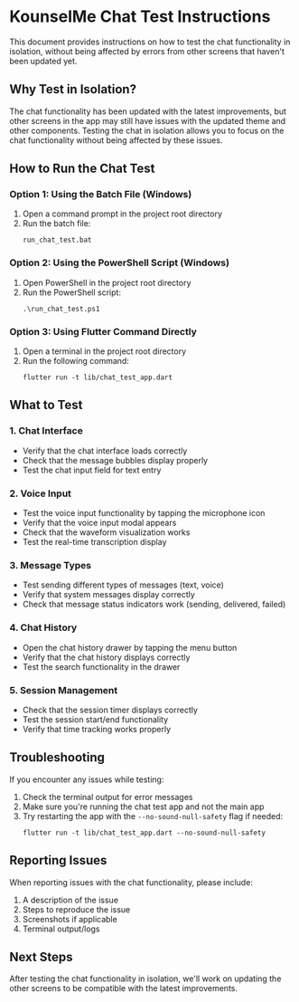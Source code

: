 # KounselMe Chat Test Instructions

This document provides instructions on how to test the chat functionality in isolation, without being affected by errors from other screens that haven't been updated yet.

## Why Test in Isolation?

The chat functionality has been updated with the latest improvements, but other screens in the app may still have issues with the updated theme and other components. Testing the chat in isolation allows you to focus on the chat functionality without being affected by these issues.

## How to Run the Chat Test

### Option 1: Using the Batch File (Windows)

1. Open a command prompt in the project root directory
2. Run the batch file:
   ```
   run_chat_test.bat
   ```

### Option 2: Using the PowerShell Script (Windows)

1. Open PowerShell in the project root directory
2. Run the PowerShell script:
   ```
   .\run_chat_test.ps1
   ```

### Option 3: Using Flutter Command Directly

1. Open a terminal in the project root directory
2. Run the following command:
   ```
   flutter run -t lib/chat_test_app.dart
   ```

## What to Test

### 1. Chat Interface
- Verify that the chat interface loads correctly
- Check that the message bubbles display properly
- Test the chat input field for text entry

### 2. Voice Input
- Test the voice input functionality by tapping the microphone icon
- Verify that the voice input modal appears
- Check that the waveform visualization works
- Test the real-time transcription display

### 3. Message Types
- Test sending different types of messages (text, voice)
- Verify that system messages display correctly
- Check that message status indicators work (sending, delivered, failed)

### 4. Chat History
- Open the chat history drawer by tapping the menu button
- Verify that the chat history displays correctly
- Test the search functionality in the drawer

### 5. Session Management
- Check that the session timer displays correctly
- Test the session start/end functionality
- Verify that time tracking works properly

## Troubleshooting

If you encounter any issues while testing:

1. Check the terminal output for error messages
2. Make sure you're running the chat test app and not the main app
3. Try restarting the app with the `--no-sound-null-safety` flag if needed:
   ```
   flutter run -t lib/chat_test_app.dart --no-sound-null-safety
   ```

## Reporting Issues

When reporting issues with the chat functionality, please include:

1. A description of the issue
2. Steps to reproduce the issue
3. Screenshots if applicable
4. Terminal output/logs

## Next Steps

After testing the chat functionality in isolation, we'll work on updating the other screens to be compatible with the latest improvements.

